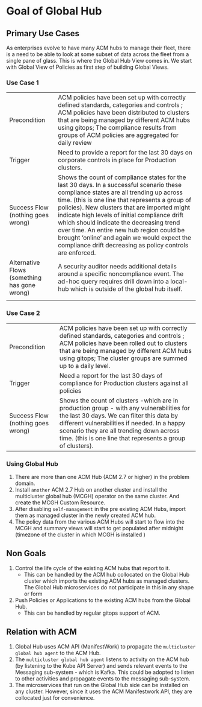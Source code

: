 # Goal of Global Hub

## Primary Use Cases
As enterprises evolve to have many ACM hubs to manage their fleet, there is a need to be able to look at some subset of data across the fleet from a single pane of glass. This is where the Global Hub View comes in. We start with Global View of Policies as first step of building Global Views.

### Use Case 1
|||
|---|---|
|Precondition|ACM policies have been set up with correctly defined standards, categories and controls ; ACM policies have been distributed to clusters that are being managed by different ACM hubs using gitops; The compliance results from groups of ACM policies are aggregated for daily review|
|Trigger |Need to provide a report for the last 30 days on corporate controls in place for Production clusters. |
|Success Flow (nothing goes wrong)|Shows the count of compliance states for the last 30 days.  In a successful scenario these compliance states are all trending up across time. (this is one line that represents a group of policies). New clusters that are imported might indicate high levels of initial compliance drift which should indicate the decreasing trend over time. An entire new hub region could be brought ‘online’ and again we would expect the compliance drift decreasing as policy controls are enforced.|
|Alternative Flows (something has gone wrong) |A security auditor needs additional details around a specific noncompliance event. The ad-hoc query requires drill down into a local-hub which is outside of the global hub itself.|
|||


### Use Case 2
|||
|---|---|
|Precondition|ACM policies have been set up with correctly defined standards, categories and controls ; ACM policies have been rolled out to clusters that are being managed by different ACM hubs using gitops; The cluster groups  are summed up to a daily level.|
|Trigger |Need a report for the last 30 days of compliance for Production clusters against all policies |
|Success Flow (nothing goes wrong)|Shows the count of clusters -which are in production group -  with any vulnerabilities for the last 30 days.  We can filter this data by different vulnerabilities if needed. In a happy scenario they are all trending down across time.  (this is one line that represents a group of clusters).|

### Using Global Hub
1. There are more than one ACM Hub (ACM 2.7 or higher) in the problem domain.
1. Install `another` ACM 2.7 Hub on another cluster and install the multicluster global hub (MCGH) operator on the same cluster. And create the MCGH Custom Resource.
1. After disabling `self-management` in the pre existing ACM Hubs, import them as managed cluster in the newly created ACM hub.
1. The policy data from the various ACM Hubs will start to flow into the MCGH and summary views will start to get populated after midnight (timezone of the cluster in which MCGH is installed )

## Non Goals
1. Control the life cycle of the existing ACM hubs that 
report to it.
    - This can be handled by the ACM hub collocated on the Global Hub cluster which imports the existing ACM hubs as managed clusters. The Global Hub microservices do not participate in this in any shape or form
1. Push Policies or Applications to the existing ACM hubs from the Global Hub.
    - This can be handled by regular gitops support of ACM.

## Relation with ACM
1. Global Hub uses ACM API (ManifestWork) to propagate the `multicluster global hub agent` to the ACM Hub. 
1. The `multicluster global hub agent` listens to activity on the ACM hub (by listening to the Kube API Server) and sends relevant events to the Messaging sub-system - which is Kafka. This could be adopted to listen to other activities and propagate events to the messaging sub-system.  
1. The microservices that run on the Global Hub side can be installed on any cluster. However, since it uses the ACM Manifestwork API, they are collocated just for convenience.  
